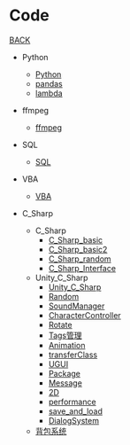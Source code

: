 # Code

[BACK](https://8ku.github.io/note_other)

- Python
  - [Python](https://8ku.github.io/note_other/Code/Python/Python)
  - [pandas](https://8ku.github.io/note_other/Code/Python/pandas)
  - [lambda](https://8ku.github.io/note_other/Code/Python/lambda)
  
- ffmpeg
  
  - [ffmpeg](https://8ku.github.io/note_other/Code/ffmpeg/ffmpeg)
  
- SQL
  
  - [SQL](https://8ku.github.io/note_other/Code/SQL/SQL)
  
- VBA

  - [VBA](https://8ku.github.io/note_other/Code/VBA/vba)

- C_Sharp
  
  - C_Sharp
    - [C_Sharp_basic](https://8ku.github.io/note_other/Code/C_Sharp/C_Sharp/C_Sharp_basic)
    - [C_Sharp_basic2](https://8ku.github.io/note_other/Code/C_Sharp/C_Sharp/C_Sharp_basic2)
    - [C_Sharp_random](https://8ku.github.io/note_other/Code/C_Sharp/C_Sharp/C_Sharp_random)
    - [C_Sharp_Interface](https://8ku.github.io/note_other/Code/C_Sharp/C_Sharp/C_Sharp_Interface)
  - Unity_C_Sharp
    - [Unity_C_Sharp](https://8ku.github.io/note_other/Code/C_Sharp/Unity_C_Sharp/Unity_C_Sharp)
    - [Random](https://8ku.github.io/note_other/Code/C_Sharp/Unity_C_Sharp/random)
    - [SoundManager](https://8ku.github.io/note_other/Code/C_Sharp/Unity_C_Sharp/SoundManager)
    - [CharacterController](https://8ku.github.io/note_other/Code/C_Sharp/Unity_C_Sharp/CharacterController)
    - [Rotate](https://8ku.github.io/note_other/Code/C_Sharp/Unity_C_Sharp/rotate)
    - [Tags管理](https://8ku.github.io/note_other/Code/C_Sharp/Unity_C_Sharp/Tags)
    - [Animation](https://8ku.github.io/note_other/Code/C_Sharp/Unity_C_Sharp/animation)
    - [transferClass](https://8ku.github.io/note_other/Code/C_Sharp/Unity_C_Sharp/transferClass)
    - [UGUI](https://8ku.github.io/note_other/Code/C_Sharp/Unity_C_Sharp/UGUI)
    - [Package](https://8ku.github.io/note_other/Code/C_Sharp/Unity_C_Sharp/package)
    - [Message](https://8ku.github.io/note_other/Code/C_Sharp/Unity_C_Sharp/message)
    - [2D](https://8ku.github.io/note_other/Code/C_Sharp/Unity_C_Sharp/2D)
    - [performance](https://8ku.github.io/note_other/Code/C_Sharp/Unity_C_Sharp/performance)
    - [save_and_load](https://8ku.github.io/note_other/Code/C_Sharp/Unity_C_Sharp/saveAndLoad)
    - [DialogSystem](https://8ku.github.io/note_other/Code/C_Sharp/Unity_C_Sharp/DialogSystem)
  - [背包系统](https://8ku.github.io/note_other/Code/C_Sharp/Unity_C_Sharp/InventorySystem)
    
    

